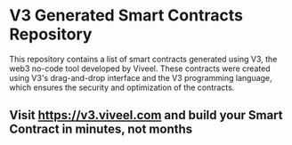 # V3 Generated Smart Contracts Repository

This repository contains a list of smart contracts generated using V3, the web3 no-code tool developed by Viveel. These contracts were created using V3's drag-and-drop interface and the V3 programming language, which ensures the security and optimization of the contracts.

## Visit https://v3.viveel.com and build your Smart Contract in minutes, not months
